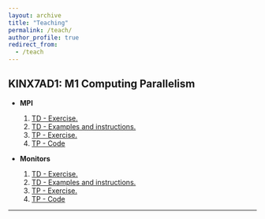 ```yaml
---
layout: archive
title: "Teaching"
permalink: /teach/
author_profile: true
redirect_from:
  - /teach
---
```


## KINX7AD1: M1 Computing Parallelism

- **MPI**
    1. [TD - Exercise.](files/TD_MPI.docx)
    2. [TD - Examples and instructions.](https://github.com/HuongDM1896/MPI/TD)
    3. [TP - Exercise.](/files/TP_MPI.docx)
    4. [TP - Code](https://github.com/HuongDM1896/MPI/TP)


- **Monitors**
    1. [TD - Exercise.](/files/Exercise_Monitor.docx)
    2. [TD - Examples and instructions.](/https://github.com/HuongDM1896/Monitor/tree/main/TD)
    3. [TP - Exercise.](/files/TPs_monitors.docx)
    4. [TP - Code](/https://github.com/HuongDM1896/Monitor/tree/main/TP)

---